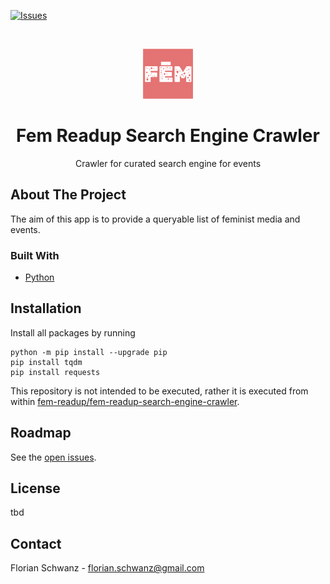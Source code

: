 [![Issues](https://img.shields.io/github/issues/fem-readup/fem-readup-search-engine-crawler)](https://github.com/fem-readup/fem-readup-search-engine-crawler/issues)

<br />
<p align="center">
  <a href="https://github.com/fem-readup/fem-readup-search-engine-crawler">
    <img src="./logo.png" alt="Logo" width="80" height="80">
  </a>

  <h1 align="center">Fem Readup Search Engine Crawler</h1>

  <p align="center">
    Crawler for curated search engine for events
  </p>
</p>

## About The Project

The aim of this app is to provide a queryable list of feminist media and events.

### Built With

* [Python](https://www.python.org/)

## Installation

Install all packages by running

```
python -m pip install --upgrade pip
pip install tqdm
pip install requests
```

This repository is not intended to be executed, rather it is executed from within [fem-readup/fem-readup-search-engine-crawler](https://github.com/fem-readup/fem-readup-search-engine-crawler).

## Roadmap

See the [open issues](https://github.com/fem-readup/fem-readup-search-engine-crawler/issues).

## License

tbd

## Contact

Florian Schwanz - florian.schwanz@gmail.com
